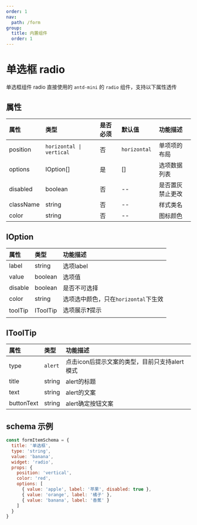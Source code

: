 ```yaml
---
order: 1
nav:
  path: /form
group:
  title: 内置组件
  order: 1
---
```


# 单选框 radio

单选框组件 radio 直接使用的 `antd-mini` 的 `radio` 组件，支持以下属性透传

## 属性

| 属性                 |    类型                     | 是否必须      | 默认值             |  功能描述               |
| :--------           | :--------                   | :---        | :----             |  :---                  |
| position            |  `horizontal \| vertical`   |  否          |  `horizontal `    |  单项项的布局            |
| options             | IOption[]                   |  是          |  []               |  选项数据列表            |
| disabled            | boolean                     |  否          |  --               |  是否置灰禁止更改        |
| className           | string                      |  否          |  --               |  样式类名               |
| color               | string                      |  否          |  --               |  图标颜色               |

## IOption 

| 属性                 |    类型          |  功能描述                         |
| :--------           | :--------       |  :---                             |
| label               | string          |  选项label                         |
| value               | boolean         |  选项值                            |
| disable             | boolean         |  是否不可选择                       |
| color               | string          |  选项选中颜色，只在`horizontal`下生效  |
| toolTip             | IToolTip        |  选项展示❓提示                      |

## IToolTip

| 属性                 |    类型          |  功能描述                                            |
| :--------           | :--------       |  :---                                               |
| type                |  `alert`        |  点击icon后提示文案的类型，目前只支持alert模式            |
| title               | string          |  alert的标题                                         |
| text                | string          |  alert的文案                                         |
| buttonText          | string          |  alert确定按钮文案                                    |

## schema 示例

```js
const formItemSchema = {
  title: '单选框',
  type: 'string',
  value: 'banana',
  widget: 'radio',
  props: {
    position: 'vertical',
    color: 'red',
    options: [
      { value: 'apple', label: '苹果', disabled: true },
      { value: 'orange', label: '橘子' },
      { value: 'banana', label: '香蕉' }
    ]
  }
}
```

